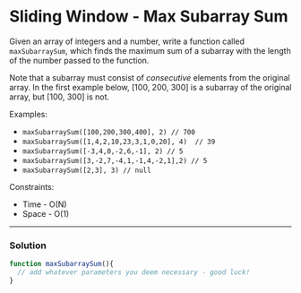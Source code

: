 # Sliding Window - Max Subarray Sum

Given an array of integers and a number, write a function called `maxSubarraySum`, which finds the maximum sum of a subarray with the length of the number passed to the function.

Note that a subarray must consist of *consecutive* elements from the original array. In the first example below, [100, 200, 300] is a subarray of the original array, but [100, 300] is not.

Examples:
* `maxSubarraySum([100,200,300,400], 2) // 700`
* `maxSubarraySum([1,4,2,10,23,3,1,0,20], 4)  // 39`
* `maxSubarraySum([-3,4,0,-2,6,-1], 2) // 5`
* `maxSubarraySum([3,-2,7,-4,1,-1,4,-2,1],2) // 5`
* `maxSubarraySum([2,3], 3) // null`

Constraints:
* Time - O(N)
* Space - O(1)

---

### Solution
```js
function maxSubarraySum(){
  // add whatever parameters you deem necessary - good luck!
}
```